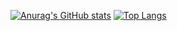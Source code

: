[![Anurag's GitHub stats](https://github-readme-stats.vercel.app/api?username=justoverclockl&theme=onedark)](https://github.com/anuraghazra/github-readme-stats) [![Top Langs](https://github-readme-stats.vercel.app/api/top-langs/?username=justoverclockl&theme=onedark&exclude_repo=github-readme-stats,anuraghazra.github.io)](https://github.com/anuraghazra/github-readme-stats)

